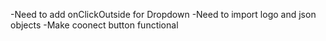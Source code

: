 -Need to add onClickOutside for Dropdown
-Need to import logo and json objects
-Make coonect button functional
